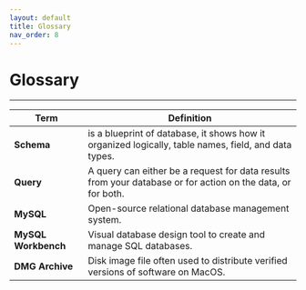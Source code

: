 ```yaml
---
layout: default
title: Glossary
nav_order: 8
---
```


# Glossary

---

| Term      | Definition | 
| ----------- | ----------- | 
|**Schema** |  is a blueprint of database, it shows how it organized logically, table names, field, and data types. |
|**Query** | A query can either be a request for data results from your database or for action on the data, or for both. |
|**MySQL** | Open-source relational database management system. |
|**MySQL Workbench** | Visual database design tool to create and manage SQL databases. |
|**DMG Archive** | Disk image file often used to distribute verified versions of software on MacOS.|

